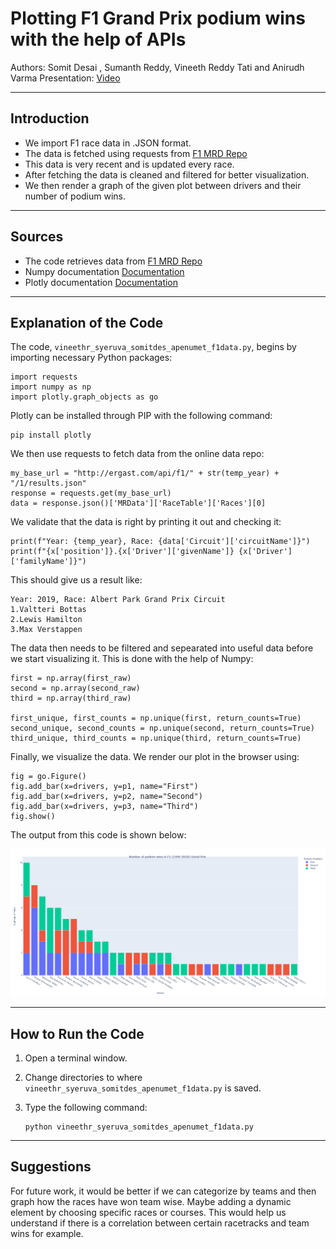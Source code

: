 # Plotting F1 Grand Prix podium wins with the help of APIs

Authors:  Somit Desai , Sumanth Reddy, Vineeth Reddy Tati and Anirudh Varma
Presentation: [Video](https://youtu.be/ggz6moRPRy4)

---

## Introduction
- We import F1 race data in .JSON format. 
- The data is fetched using requests from [F1 MRD Repo](http://ergast.com/mrd/)  
- This data is very recent and is updated every race.
- After fetching the data is cleaned and filtered for better visualization.
- We then render a graph of the given plot between drivers and their number of podium wins.

---

## Sources

- The code retrieves data from [F1 MRD Repo](http://ergast.com/mrd/)
- Numpy documentation [Documentation](https://numpy.org/doc/stable/index.html)
- Plotly documentation [Documentation](https://plotly.com/python/)

---

## Explanation of the Code
The code, `vineethr_syeruva_somitdes_apenumet_f1data.py`, begins by importing necessary Python packages:
```
import requests
import numpy as np
import plotly.graph_objects as go
```

Plotly can be installed through PIP with the following command:
```
pip install plotly
```

We then use requests to fetch data from the online data repo:
```
my_base_url = "http://ergast.com/api/f1/" + str(temp_year) + "/1/results.json"
response = requests.get(my_base_url)
data = response.json()['MRData']['RaceTable']['Races'][0]
```
We validate that the data is right by printing it out and checking it:
```
print(f"Year: {temp_year}, Race: {data['Circuit']['circuitName']}")
print(f"{x['position']}.{x['Driver']['givenName']} {x['Driver']['familyName']}")
```
This should give us a result like:
```
Year: 2019, Race: Albert Park Grand Prix Circuit
1.Valtteri Bottas 
2.Lewis Hamilton 
3.Max Verstappen 
```
The data then needs to be filtered and sepearated into useful data before we start visualizing it. This is done with the help of 
Numpy:

```
first = np.array(first_raw)
second = np.array(second_raw)
third = np.array(third_raw)

first_unique, first_counts = np.unique(first, return_counts=True)
second_unique, second_counts = np.unique(second, return_counts=True)    
third_unique, third_counts = np.unique(third, return_counts=True)
```

Finally, we visualize the data.  We render our plot in the browser using:
```
fig = go.Figure()
fig.add_bar(x=drivers, y=p1, name="First")
fig.add_bar(x=drivers, y=p2, name="Second")
fig.add_bar(x=drivers, y=p3, name="Third")
fig.show()
```

The output from this code is shown below:

![Image of Plot](images/graph.png)

---

## How to Run the Code
1. Open a terminal window.

2. Change directories to where `vineethr_syeruva_somitdes_apenumet_f1data.py` is saved.

3. Type the following command:
	```
	python vineethr_syeruva_somitdes_apenumet_f1data.py
	```
---

## Suggestions

For future work, it would be better if we can categorize by teams and then graph how the races have won team wise. Maybe adding a dynamic element by choosing specific races or courses. This would help us understand if there is a correlation between certain racetracks and team wins for example.
